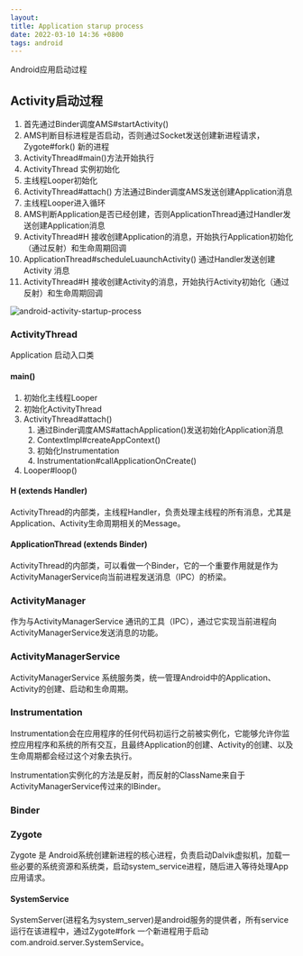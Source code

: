 ```yaml
---
layout: 
title: Application starup process
date: 2022-03-10 14:36 +0800
tags: android
---
```


Android应用启动过程

<!--more-->

## Activity启动过程

1. 首先通过Binder调度AMS#startActivity()
2. AMS判断目标进程是否启动，否则通过Socket发送创建新进程请求，Zygote#fork() 新的进程
3. ActivityThread#main()方法开始执行
4. ActivityThread 实例初始化
5. 主线程Looper初始化
6. ActivityThread#attach() 方法通过Binder调度AMS发送创建Application消息
7. 主线程Looper进入循环
8. AMS判断Application是否已经创建，否则ApplicationThread通过Handler发送创建Application消息
9. ActivityThread#H 接收创建Application的消息，开始执行Application初始化（通过反射）和生命周期回调
10. ApplicationThread#scheduleLuaunchActivity() 通过Handler发送创建Activity 消息
11. ActivityThread#H 接收创建Activity的消息，开始执行Activity初始化（通过反射）和生命周期回调

![android-activity-startup-process](https://s2.loli.net/2022/07/19/FuJLyT8H2EY5jPp.jpg)

### ActivityThread

Application 启动入口类

#### main()

1. 初始化主线程Looper
2. 初始化ActivityThread
3. ActivityThread#attach()
   1. 通过Binder调度AMS#attachApplication()发送初始化Application消息
   2. ContextImpl#createAppContext()
   3. 初始化Instrumentation
   4. Instrumentation#callApplicationOnCreate()
4. Looper#loop()

#### H (extends Handler)

ActivityThread的内部类，主线程Handler，负责处理主线程的所有消息，尤其是Application、Activity生命周期相关的Message。

#### ApplicationThread (extends Binder)

ActivityThread的内部类，可以看做一个Binder，它的一个重要作用就是作为ActivityManagerService向当前进程发送消息（IPC）的桥梁。

### ActivityManager

作为与ActivityManagerService 通讯的工具（IPC），通过它实现当前进程向ActivityManagerService发送消息的功能。

### ActivityManagerService

ActivityManagerService 系统服务类，统一管理Android中的Application、Activity的创建、启动和生命周期。

### Instrumentation

Instrumentation会在应用程序的任何代码初运行之前被实例化，它能够允许你监控应用程序和系统的所有交互，且最终Application的创建、Activity的创建、以及生命周期都会经过这个对象去执行。

Instrumentation实例化的方法是反射，而反射的ClassName来自于ActivityManagerService传过来的IBinder。

### Binder

### Zygote

Zygote 是 Android系统创建新进程的核心进程，负责启动Dalvik虚拟机，加载一些必要的系统资源和系统类，启动system_service进程，随后进入等待处理App应用请求。

#### SystemService

SystemServer(进程名为system_server)是android服务的提供者，所有service运行在该进程中，通过Zygote#fork 一个新进程用于启动 com.android.server.SystemService。







